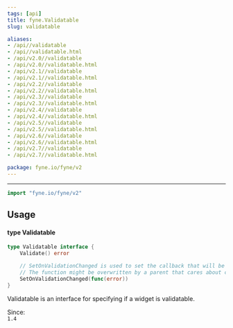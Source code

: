 ```yaml
---
tags: [api]
title: fyne.Validatable
slug: validatable

aliases:
- /api//validatable
- /api//validatable.html
- /api/v2.0//validatable
- /api/v2.0//validatable.html
- /api/v2.1//validatable
- /api/v2.1//validatable.html
- /api/v2.2//validatable
- /api/v2.2//validatable.html
- /api/v2.3//validatable
- /api/v2.3//validatable.html
- /api/v2.4//validatable
- /api/v2.4//validatable.html
- /api/v2.5//validatable
- /api/v2.5//validatable.html
- /api/v2.6//validatable
- /api/v2.6//validatable.html
- /api/v2.7//validatable
- /api/v2.7//validatable.html

package: fyne.io/fyne/v2
---
```



---
```go
import "fyne.io/fyne/v2"
```

## Usage

#### type Validatable

```go
type Validatable interface {
	Validate() error

	// SetOnValidationChanged is used to set the callback that will be triggered when the validation state changes.
	// The function might be overwritten by a parent that cares about child validation (e.g. widget.Form).
	SetOnValidationChanged(func(error))
}
```

Validatable is an interface for specifying if a widget is validatable.


<div class="since">Since: <code>
1.4</code></div>
